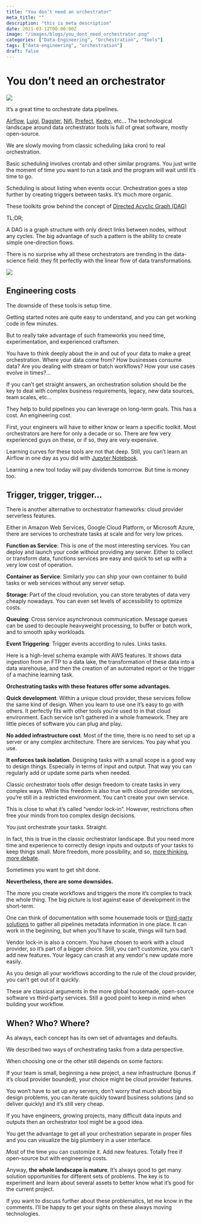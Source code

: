```yaml
---
title: "You don’t need an orchestrator"
meta_title: ""
description: "this is meta description"
date: 2021-03-12T00:00:00Z
image: "/images/blogs/you_dont_need_orchestrator.png"
categories: ["Data-Engineering", "Orchestration", "Tools"]
tags: ["data-engineering", "orchestration"]
draft: false
---
```


# You don’t need an orchestrator

![](/blog/12_you_dont_need_orchestrator/01.png)

It’s a great time to orchestrate data pipelines.

[Airflow](https://airflow.apache.org/), [Luigi](https://github.com/spotify/luigi), [Dagster](https://dagster.io/), [Nifi](https://nifi.apache.org/), [Prefect](https://www.prefect.io/), [Kedro](https://github.com/quantumblacklabs/kedro), etc… The technological landscape around data orchestrator tools is full of great software, mostly open-source.

We are slowly moving from classic scheduling (aka cron) to real orchestration.

Basic scheduling involves crontab and other similar programs. You just write the moment of time you want to run a task and the program will wait until it’s time to go.

Scheduling is about listing when events occur. Orchestration goes a step further by creating triggers between tasks. It’s much more organic.

These toolkits grow behind the concept of [Directed Acyclic Graph (DAG)](https://en.wikipedia.org/wiki/Directed_acyclic_graph)

TL;DR;

A DAG is a graph structure with only direct links between nodes, without any cycles. The big advantage of such a pattern is the ability to create simple one-direction flows.

There is no surprise why all these orchestrators are trending in the data-science field: they fit perfectly with the linear flow of data transformations.

![](/blog/12_you_dont_need_orchestrator/02.png)

## Engineering costs

The downside of these tools is setup time.

Getting started notes are quite easy to understand, and you can get working code in few minutes.

But to really take advantage of such frameworks you need time, experimentation, and experienced craftsmen.

You have to think deeply about the in and out of your data to make a great orchestration. Where your data come from? How businesses consume data? Are you dealing with stream or batch workflows? How your use cases evolve in times?…

If you can’t get straight answers, an orchestration solution should be the key to deal with complex business requirements, legacy, new data sources, team scales, etc…

They help to build pipelines you can leverage on long-term goals. This has a cost. An engineering cost.

First, your engineers will have to either know or learn a specific toolkit. Most orchestrators are here for only a decade or so. There are few very experienced guys on these, or if so, they are very expensive.

Learning curves for these tools are not that deep. Still, you can’t learn an Airflow in one day as you did with [Jupyter Notebook](https://towardsdatascience.com/beyond-jupyter-notebook-9ff6be598313).

Learning a new tool today will pay dividends tomorrow. But time is money too.


## Trigger, trigger, trigger…

There is another alternative to orchestrator frameworks: cloud provider serverless features.

Either in Amazon Web Services, Google Cloud Platform, or Microsoft Azure, there are services to orchestrate tasks at scale and for very low prices.

**Function as Service**: This is one of the most interesting services. You can deploy and launch your code without providing any server. Either to collect or transform data, functions services are easy and quick to set up with a very low cost of operation.

**Container as Service**: Similarly you can ship your own container to build tasks or web services without any server setup.

**Storage**: Part of the cloud revolution, you can store terabytes of data very cheaply nowadays. You can even set levels of accessibility to optimize costs.

**Queuing**: Cross service asynchronous communication. Message queues can be used to decouple heavyweight processing, to buffer or batch work, and to smooth spiky workloads.

**Event Triggering**: Trigger events according to rules. Links tasks.

Here is a high-level schema example with AWS features. It shows data ingestion from an FTP to a data lake, the transformation of these data into a data warehouse, and then the creation of an automated report or the trigger of a machine learning task.

**Orchestrating tasks with these features offer some advantages.**

**Quick development**. Within a unique cloud provider, these services follow the same kind of design. When you learn to use one it’s easy to go with others. It perfectly fits with other tools you’re used to in that cloud environment. Each service isn’t gathered in a whole framework. They are little pieces of software you can plug and play.

**No added infrastructure cost**. Most of the time, there is no need to set up a server or any complex architecture. There are services. You pay what you use.

**It enforces task isolation**. Designing tasks with a small scope is a good way to design things. Especially in terms of input and output. That way you can regularly add or update some parts when needed.

Classic orchestrator tools offer design freedom to create tasks in very complex ways. While this freedom is also true with cloud provider services, you’re still in a restricted environment. You can’t create your own service.

This is close to what it’s called “vendor lock-in”. However, restrictions often free your minds from too complex design decisions.

You just orchestrate your tasks. Straight.

In fact, this is true in the classic orchestrator landscape. But you need more time and experience to correctly design inputs and outputs of your tasks to keep things small. More freedom, more possibility, and so, [more thinking, more debate](https://medium.com/maisonsdumonde/migration-to-airflow-one-year-feedback-91a8a72cb4a1).

Sometimes you want to get shit done.

**Nevertheless, there are some downsides.**

The more you create workflows and triggers the more it’s complex to track the whole thing. The big picture is lost against ease of development in the short-term.

One can think of documentation with some housemade tools or [third-party solutions](https://www.cloudockit.com/) to gather all pipelines metadata information in one place. It can work in the beginning, but when you’ll have to scale, things will turn bad.

Vendor lock-in is also a concern. You have chosen to work with a cloud provider, so it’s part of a bigger choice. Still, you can’t customize, you can’t add new features. Your legacy can crash at any vendor's new update more easily.

As you design all your workflows according to the rule of the cloud provider, you can’t get out of it quickly.

These are classical arguments in the more global housemade, open-source software vs third-party services. Still a good point to keep in mind when building your workflow.

## When? Who? Where?

As always, each concept has its own set of advantages and defaults.

We described two ways of orchestrating tasks from a data perspective.

When choosing one or the other still depends on some factors:

If your team is small, beginning a new project, a new infrastructure (bonus if it’s cloud provider bounded), your choice might be cloud provider features.

You won’t have to set up any servers, don’t worry that much about big design problems, you can iterate quickly toward business solutions (and so deliver quickly) and it’s still very cheap.

If you have engineers, growing projects, many difficult data inputs and outputs then an orchestrator tool might be a good idea.

You get the advantage to get all your orchestration separate in proper files and you can visualize the big plumbery in a user interface.

Most of the time you can customize it. Add new features. Totally free if open-source but with engineering costs.

Anyway, **the whole landscape is mature**. It’s always good to get many solution opportunities for different sets of problems. The key is to experiment and learn about several assets to better know what it’s good for the current project.

If you want to discuss further about these problematics, let me know in the comments. I’ll be happy to get your sights on these always moving technologies.
